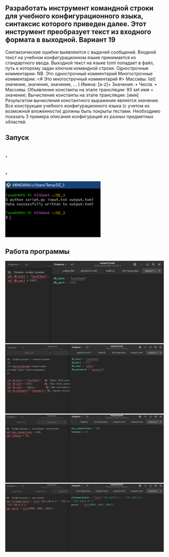## Разработать инструмент командной строки для учебного конфигурационного языка, синтаксис которого приведен далее. Этот инструмент преобразует текст из входного формата в выходной. Вариант 19
Синтаксические ошибки выявляются с выдачей
сообщений.
Входной текст на учебном конфигурационном языке принимается из
стандартного ввода. Выходной текст на языке toml попадает в файл, путь к
которому задан ключом командной строки.
Однострочные комментарии:
NB. Это однострочный комментарий
Многострочные комментарии:
<#
Это многострочный
комментарий
#>
Массивы:
list( значение, значение, значение, ... )
Имена:
[a-z]+
Значения:
• Числа.
• Массивы.
Объявление константы на этапе трансляции:
93
set имя = значение;
Вычисление константы на этапе трансляции:
[имя]
Результатом вычисления константного выражения является значение.
Все конструкции учебного конфигурационного языка (с учетом их
возможной вложенности) должны быть покрыты тестами. Необходимо показать 3
примера описания конфигураций из разных предметных областей.

## Запуск
## .
## .
![Задание 1](https://github.com/MiryasovKA/miryasov/blob/main/dz3/1.jpg)

## Работа программы

![Задание 1](https://github.com/MiryasovKA/miryasov/blob/main/dz3/1.png)
![Задание 1](https://github.com/MiryasovKA/miryasov/blob/main/dz3/2.png)
![Задание 1](https://github.com/MiryasovKA/miryasov/blob/main/dz3/3.png)
![Задание 1](https://github.com/MiryasovKA/miryasov/blob/main/dz3/4.png)
